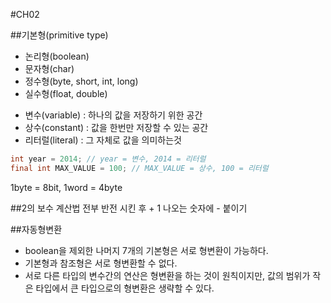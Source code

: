 #CH02

##기본형(primitive type)
* 논리형(boolean)
* 문자형(char)
* 정수형(byte, short, int, long)
* 실수형(float, double)

- 변수(variable) : 하나의 값을 저장하기 위한 공간
- 상수(constant) : 값을 한번만 저장할 수 있는 공간
- 리터럴(literal) : 그 자체로 값을 의미하는것

```java
int year = 2014; // year = 변수, 2014 = 리터럴
final int MAX_VALUE = 100; // MAX_VALUE = 상수, 100 = 리터럴
```
1byte = 8bit, 1word = 4byte

##2의 보수 계산법
전부 반전 시킨 후 + 1 나오는 숫자에 - 붙이기

##자동형변환
* boolean을 제외한 나머지 7개의 기본형은 서로 형변환이 가능하다.
* 기본형과 참조형은 서로 형변환할 수 없다.
* 서로 다른 타입의 변수간의 연산은 형변환을 하는 것이 원칙이지만,
값의 범위가 작은 타입에서 큰 타입으로의 형변환은 생략할 수 있다.


